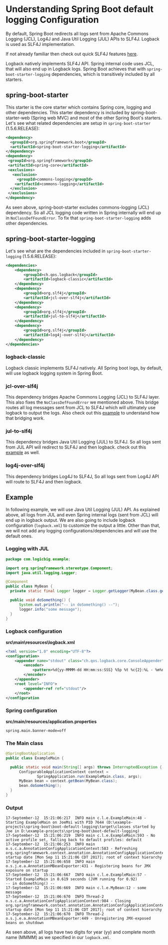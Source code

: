 # Understanding Spring Boot default logging Configuration

By default, Spring Boot redirects all logs sent from Apache Commons Logging (JCL), Log4J and Java Util Logging (JUL) APIs to SLF4J. Logback is used as SLF4J implementation.

If not already familiar then check out quick SLF4J features [here](https://www.logicbig.com/tutorials/misc/java-logging/slf4j.html).

Logback natively implements SLF4J API. Spring internal code uses JCL, that will also end up in Logback logs. Spring Boot achieves that with `spring-boot-starter-logging` dependencies, which is transitively included by all starters.

## spring-boot-starter

This starter is the core starter which contains Spring core, logging and other dependencies. This starter dependency is included by spring-boot-starter-web (Spring web MVC) and most of the other Spring Boot's starters. Let's see what related dependencies are setup in `spring-boot-starter` (1.5.6.RELEASE):

```xml
<dependency>
  <groupId>org.springframework.boot</groupId>
  <artifactId>spring-boot-starter-logging</artifactId>
</dependency>
<dependency>
 <groupId>org.springframework</groupId>
 <artifactId>spring-core</artifactId>
 <exclusions>
   <exclusion>
     <groupId>commons-logging</groupId>
    <artifactId>commons-logging</artifactId>
  </exclusion>
 </exclusions>
</dependency>
```

As seen above, spring-boot-starter excludes commons-logging (JCL) dependency. So all JCL logging code written in Spring internally will end up in `NoClassDefFoundError`. To fix that `spring-boot-starter-logging` adds other dependencies.

## spring-boot-starter-logging

Let's see what are the dependencies included in `spring-boot-starter-logging` (1.5.6.RELEASE):

```xml
<dependencies>
    <dependency>
        <groupId>ch.qos.logback</groupId>
        <artifactId>logback-classic</artifactId>
    </dependency>
    <dependency>
        <groupId>org.slf4j</groupId>
        <artifactId>jcl-over-slf4j</artifactId>
    </dependency>
    <dependency>
        <groupId>org.slf4j</groupId>
        <artifactId>jul-to-slf4j</artifactId>
    </dependency>
    <dependency>
        <groupId>org.slf4j</groupId>
        <artifactId>log4j-over-slf4j</artifactId>
    </dependency>
</dependencies>
```

### logback-classic

Logback classic implements SLF4J natively. All Spring boot logs, by default, will use logback logging system in Spring Boot.

### jcl-over-slf4j

This dependency bridges Apache Commons Logging (JCL) to SLF4J layer. This also fixes the `NoClassDefFoundError` we mentioned above. This bridge routes all log messages sent from JCL to SLF4J which will ultimately use logback to output the logs. Also check out this [example](../../../01-core/10-logging/04-logging-in-slf4j/README.md) to understand how that bridging work.

### jul-to-slf4j

This dependency bridges Java Util Logging (JUL) to SLF4J. So all logs sent from JUL API will redirect to SLF4J and then logback. check out this [example](https://www.logicbig.com/tutorials/misc/java-logging/jul-to-slf4j.html) as well.

### log4j-over-slf4j

This dependency bridges Log4J to SLF4J, So all logs sent from Log4J API will route to SLF4J and then logback.

## Example

In following example, we will use Java Util Logging (JUL) API. As explained above, all logs from JUL and even Spring internal logs (sent from JCL) will end up in logback output. We are also going to include logback configuration (`logback.xml`) to customize the output a little. Other than that, we will not add any logging configurations/dependencies and will use the default ones.

### Logging with JUL

```java
package com.logicbig.example;

import org.springframework.stereotype.Component;
import java.util.logging.Logger;

@Component
public class MyBean {
  private static final Logger logger = Logger.getLogger(MyBean.class.getName());

  public void doSomething() {
      System.out.println("-- in doSomething() --");
      logger.info("some message");
  }
}
```

### Logback configuration

**src\main\resources\logback.xml**

```xml
<?xml version="1.0" encoding="UTF-8"?>
<configuration>
    <appender name="stdout" class="ch.qos.logback.core.ConsoleAppender">
        <encoder>
            <pattern>%d{yy-MMMM-dd HH:mm:ss:SSS} %5p %t %c{2}:%L - %m%n</pattern>
        </encoder>
    </appender>
    <root level="INFO">
        <appender-ref ref="stdout"/>
    </root>
</configuration
```

### Spring configuration

**src/main/resources/application.properties**

```shell
spring.main.banner-mode=off
```
 
### The Main class

```java
@SpringBootApplication
public class ExampleMain {

  public static void main(String[] args) throws InterruptedException {
      ConfigurableApplicationContext context =
              SpringApplication.run(ExampleMain.class, args);
      MyBean bean = context.getBean(MyBean.class);
      bean.doSomething();
  }
}
```

### Output

```shell
17-September-12  15:21:06:217  INFO main c.l.e.ExampleMain:48 - Starting ExampleMain on JoeMsi with PID 7644 (D:\example-projects\spring-boot\boot-default-logging\target\classes started by Joe in D:\example-projects\spring-boot\boot-default-logging)
17-September-12  15:21:06:219  INFO main c.l.e.ExampleMain:593 - No active profile set, falling back to default profiles: default
17-September-12  15:21:06:253  INFO main o.s.c.a.AnnotationConfigApplicationContext:583 - Refreshing org.springframework.context.annotation.AnnotationConfigApplicationContext@10b48321: startup date [Mon Sep 11 15:21:06 CDT 2017]; root of context hierarchy
17-September-12  15:21:06:658  INFO main o.s.j.e.a.AnnotationMBeanExporter:431 - Registering beans for JMX exposure on startup
17-September-12  15:21:06:667  INFO main c.l.e.ExampleMain:57 - Started ExampleMain in 0.619 seconds (JVM running for 0.92)
-- in doSomething() --
17-September-12  15:21:06:669  INFO main c.l.e.MyBean:12 - some message
17-September-12  15:21:06:670  INFO Thread-2 o.s.c.a.AnnotationConfigApplicationContext:984 - Closing org.springframework.context.annotation.AnnotationConfigApplicationContext@10b48321: startup date [Mon Sep 11 15:21:06 CDT 2017]; root of context hierarchy
17-September-12  15:21:06:670  INFO Thread-2 o.s.j.e.a.AnnotationMBeanExporter:449 - Unregistering JMX-exposed beans on shutdown
```

As seen above, all logs have two digits for year (yy) and complete month name (MMMM) as we specified in our `logback.xml`.

